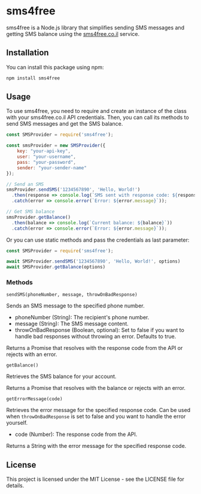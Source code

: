# sms4free
sms4free is a Node.js library that simplifies sending SMS messages and getting SMS balance using the [sms4free.co.il](https://sms4free.co.il) service.

## Installation

You can install this package using npm:

```bash
npm install sms4free
```

## Usage

To use sms4free, you need to require and create an instance of the class with your sms4free.co.il API credentials. Then, you can call its methods to send SMS messages and get the SMS balance.

```javascript
const SMSProvider = require('sms4free');

const smsProvider = new SMSProvider({
    key: "your-api-key",
    user: "your-username",
    pass: "your-password",
    sender: "your-sender-name"
});

// Send an SMS
smsProvider.sendSMS('1234567890', 'Hello, World!')
  .then(response => console.log(`SMS sent with response code: ${response}`))
  .catch(error => console.error(`Error: ${error.message}`));

// Get SMS balance
smsProvider.getBalance()
  .then(balance => console.log(`Current balance: ${balance}`))
  .catch(error => console.error(`Error: ${error.message}`));
```

Or you can use static methods and pass the credentials as last parameter:
```javascript
const SMSProvider = require('sms4free');

await SMSProvider.sendSMS('1234567890', 'Hello, World!', options)
await SMSProvider.getBalance(options)
```

### Methods
`sendSMS(phoneNumber, message, throwOnBadResponse)`

Sends an SMS message to the specified phone number.

- phoneNumber (String): The recipient's phone number.
- message (String): The SMS message content.
- throwOnBadResponse (Boolean, optional): Set to false if you want to handle bad responses without throwing an error. Defaults to true.

Returns a Promise that resolves with the response code from the API or rejects with an error.

`getBalance()`

Retrieves the SMS balance for your account.

Returns a Promise that resolves with the balance or rejects with an error.


`getErrorMessage(code)`

Retrieves the error message for the specified response code.
Can be used when `throwOnBadResponse` is set to false and you want to handle the error yourself.

- code (Number): The response code from the API.

Returns a String with the error message for the specified response code.

## License

This project is licensed under the MIT License - see the LICENSE file for details.